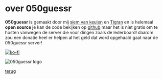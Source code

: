 # over 050guessr
**050guessr** is gemaakt door mij [siem van keulen](https://www.instagram.com/siem_van_keulen/?hl=nl) en [Tigran](https://github.com/tinganguk) en is helemaal **open source** je kan de code bekijken op [github](https://github.com/orgs/050guessr/repositories) maar het is niet gratis om te hosten vanwegen de server die voor dingen zoals de lederboard! daarom zou een donatie heel er helpen al het geld dat word opgehaald gaat naar de 050guessr server!

[![ko-fi](https://ko-fi.com/img/githubbutton_sm.svg)](https://ko-fi.com/O5O414DRZ7)


![050guessr logo](https://050guessr.nl/logo.png)

[terug](https://050guessr.nl)
